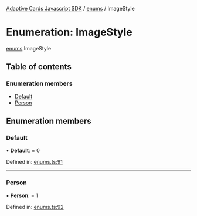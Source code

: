 [Adaptive Cards Javascript SDK](../README.md) / [enums](../modules/enums.md) / ImageStyle

# Enumeration: ImageStyle

[enums](../modules/enums.md).ImageStyle

## Table of contents

### Enumeration members

- [Default](enums.imagestyle.md#default)
- [Person](enums.imagestyle.md#person)

## Enumeration members

### Default

• **Default**: = 0

Defined in: [enums.ts:91](https://github.com/microsoft/AdaptiveCards/blob/0938a1f10/source/nodejs/adaptivecards/src/enums.ts#L91)

---

### Person

• **Person**: = 1

Defined in: [enums.ts:92](https://github.com/microsoft/AdaptiveCards/blob/0938a1f10/source/nodejs/adaptivecards/src/enums.ts#L92)
